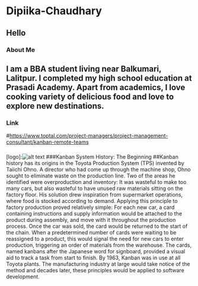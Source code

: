 # Dipiika-Chaudhary
## Hello
### About Me
## I am a BBA student living near Balkumari, Lalitpur. I completed my high school education at Prasadi Academy. Apart from academics, I love cooking variety of delicious food and love to explore new destinations.
### Link
#https://www.toptal.com/project-managers/project-management-consultant/kanban-remote-teams
### 
[logo]:![alt text](https://assets.toptal.io/images?url=https%3A%2F%2Fbs-uploads.toptal.io%2Fblackfish-uploads%2Fpublic-files%2FUntitled-c1c5294701185de6bfc2ad3e915e4861.png)
###Kanban System History: The Beginning
##Kanban history has its origins in the Toyota Production System (TPS) invented by Taiichi Ohno. A director who had come up through the machine shop, Ohno sought to eliminate waste on the production line. Two of the areas he identified were overproduction and inventory: It was wasteful to make too many cars, but also wasteful to have unused raw materials sitting on the factory floor. His solution drew inspiration from supermarket operations, where food is stocked according to demand.
Applying this principle to factory production proved relatively simple: For each new car, a card containing instructions and supply information would be attached to the product during assembly, and move with it throughout the production process. Once the car was sold, the card would be returned to the start of the chain. When a predetermined number of cards were waiting to be reassigned to a product, this would signal the need for new cars to enter production, triggering an order of materials from the warehouse. The cards, named kanbans after the Japanese word for signboard, provided a visual aid to track a task from start to finish. By 1963, Kanban was in use at all Toyota plants. The manufacturing industry at large would take notice of the method and decades later, these principles would be applied to software development.
